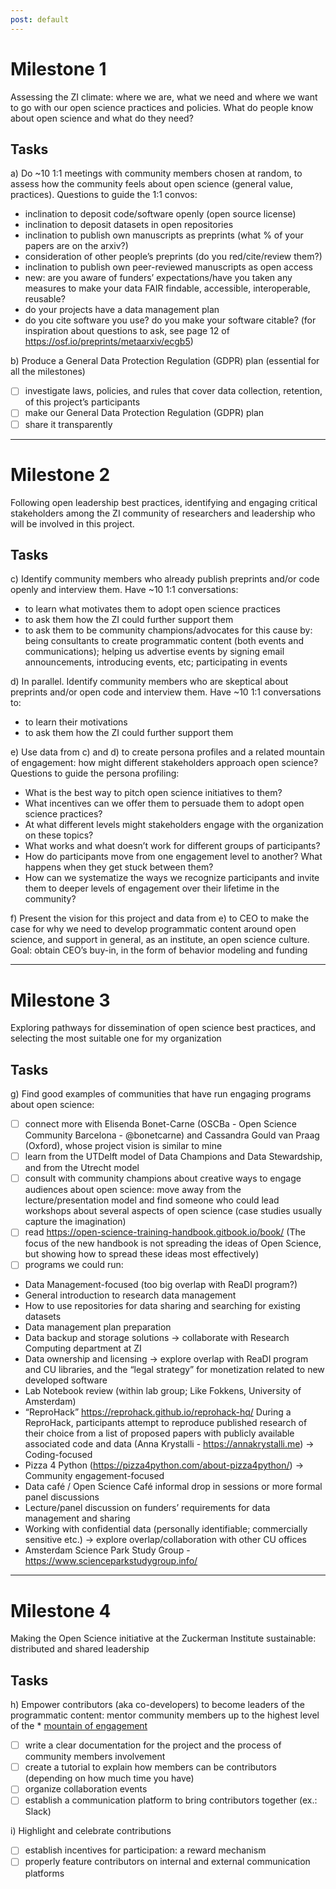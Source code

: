 ```yaml
---
post: default
---
```


# Milestone 1
Assessing the ZI climate: where we are, what we need and where we want to go with our open science practices and policies.
What do people know about open science and what do they need?

## Tasks
a) Do ~10 1:1 meetings with community members chosen at random, to assess how the community feels about open science (general value, practices). Questions to guide the 1:1 convos:
- inclination to deposit code/software openly (open source license)
- inclination to deposit datasets in open repositories
- inclination to publish own manuscripts as preprints (what % of your papers are on the arxiv?)
- consideration of other people’s preprints (do you red/cite/review them?)
- inclination to publish own peer-reviewed manuscripts as open access
- new: are you aware of funders’ expectations/have you taken any measures to make your data FAIR findable, accessible, interoperable, reusable?
- do your projects have a data management plan
- do you cite software you use? do you make your software citable?
(for inspiration about questions to ask, see page 12 of https://osf.io/preprints/metaarxiv/ecgb5)

b) Produce a General Data Protection Regulation (GDPR) plan (essential for all the milestones)
- [ ] investigate laws, policies, and rules that cover data collection, retention, of this project’s participants    
- [ ] make our General Data Protection Regulation (GDPR) plan
- [ ] share it transparently

---

# Milestone 2

Following open leadership best practices, identifying and engaging critical stakeholders among the ZI community of researchers and leadership who will be involved in this project. 

## Tasks
c) Identify community members who already publish preprints and/or code openly and interview them. Have ~10 1:1 conversations: 
- to learn what motivates them to adopt open science practices 
- to ask them how the ZI could further support them
- to ask them to be community champions/advocates for this cause by:
    being consultants to create programmatic content (both events and communications);
    helping us advertise events by signing email announcements, introducing events, etc;
    participating in events

d) In parallel. Identify community members who are skeptical about preprints and/or open code and interview them. Have ~10 1:1 conversations to: 
- to learn their motivations
- to ask them how the ZI could further support them

e) Use data from c) and d) to create persona profiles and a related mountain of engagement: how might different stakeholders approach open science? Questions to guide the persona profiling:
- What is the best way to pitch open science initiatives to them?
- What incentives can we offer them to persuade them to adopt open science practices?
- At what different levels might stakeholders engage with the organization on these topics?
- What works and what doesn’t work for different groups of participants?
- How do participants move from one engagement level to another? What happens when they get stuck between them?
- How can we systematize the ways we recognize participants and invite them to deeper levels of engagement over their lifetime in the community?

f) Present the vision for this project and data from e) to CEO to make the case for why we need to develop programmatic content around open science, and support in general, as an institute, an open science culture. Goal: obtain CEO’s buy-in, in the form of behavior modeling and funding 

---

# Milestone 3

Exploring pathways for dissemination of open science best practices, and selecting the most suitable one for my organization

## Tasks
g) Find good examples of communities that have run engaging programs about open science:
- [ ] connect more with Elisenda Bonet-Carne (OSCBa - Open Science Community Barcelona - @bonetcarne) and Cassandra Gould van Praag (Oxford), whose project vision is similar to mine
- [ ] learn from the UTDelft model of Data Champions and Data Stewardship, and from the Utrecht model
- [ ] consult with community champions about creative ways to engage audiences about open science: move away from the lecture/presentation model and find someone who could lead workshops about several aspects of open science (case studies usually capture the imagination)
- [ ] read https://open-science-training-handbook.gitbook.io/book/ (The focus of the new handbook is not spreading the ideas of Open Science, but showing how to spread these ideas most effectively)
- [ ] programs we could run:
- Data Management-focused (too big overlap with ReaDI program?)
- General introduction to research data management 
- How to use repositories for data sharing and searching for existing datasets 
- Data management plan preparation
- Data backup and storage solutions  → collaborate with Research Computing department at ZI
- Data ownership and licensing → explore overlap with ReaDI program and CU libraries, and the “legal strategy” for monetization related to new developed software
- Lab Notebook review (within lab group; Like Fokkens, University of Amsterdam)
- “ReproHack” https://reprohack.github.io/reprohack-hq/ During a ReproHack, participants attempt to reproduce published research of their choice from a list of proposed papers with publicly available associated code and data (Anna Krystalli - https://annakrystalli.me) → Coding-focused
- Pizza 4 Python (https://pizza4python.com/about-pizza4python/) → Community engagement-focused
- Data café / Open Science Café informal drop in sessions or more formal panel discussions
- Lecture/panel discussion on funders’ requirements for data management and sharing
- Working with confidential data (personally identifiable; commercially sensitive etc.) → explore overlap/collaboration with other CU offices
- Amsterdam Science Park Study Group - https://www.scienceparkstudygroup.info/

---

# Milestone 4

Making the Open Science initiative at the Zuckerman Institute sustainable: distributed and shared leadership

## Tasks
h) Empower contributors (aka co-developers) to become leaders of the programmatic content: mentor community members up to the highest level  of the * [mountain of engagement](https://docs.google.com/document/d/1oy8qp_qhMalIVNu5Fx_1yv5SsO0CWAVQv8vC_9L2n1Y/edit#) 
- [ ] write a clear documentation for the project and the process of community members  involvement
- [ ] create a tutorial to explain how members can be contributors (depending on how much time you have)
- [ ] organize collaboration events
- [ ] establish a communication platform to bring contributors together (ex.: Slack)

i) Highlight and celebrate contributions 
- [ ] establish incentives for participation: a reward mechanism
- [ ] properly feature contributors on internal and external communication platforms
